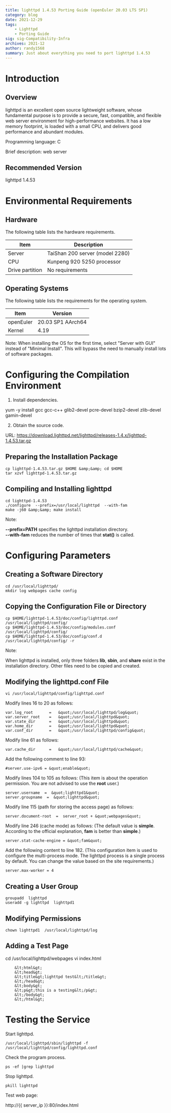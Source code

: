 ```yaml
---
title: lighttpd 1.4.53 Porting Guide (openEuler 20.03 LTS SP1)
category: blog 
date: 2021-12-29
tags: 
    - Lighttpd
    - Porting Guide
sig: sig-Compatibility-Infra
archives: 2021-12
author: randy1568
summary: Just about everything you need to port lighttpd 1.4.53
---
```


# Introduction  

## Overview

lighttpd is an excellent open source lightweight software, whose fundamental purpose is to provide a secure, fast, compatible, and flexible web server environment for high-performance websites. It has a low memory footprint, is loaded with a small CPU, and delivers good performance and abundant modules.

Programming language: C

Brief description: web server

## Recommended Version

lighttpd 1.4.53

# Environmental Requirements  

## Hardware

The following table lists the hardware requirements.

|Item|Description|
|-----|-----|
|Server|TaiShan 200 server (model 2280)|
|CPU|Kunpeng 920 5250 processor|
|Drive partition|No requirements|

## Operating Systems

The following table lists the requirements for the operating system.

Item| Version
----- | -----
openEuler | 20.03 SP1 AArch64
Kernel | 4.19

Note:
When installing the OS for the first time, select "Server with GUI" instead of "Minimal Install". This will bypass the need to manually install lots of software packages.

# Configuring the Compilation Environment

1. Install dependencies.

 yum -y install gcc gcc-c++ glib2-devel pcre-devel bzip2-devel zlib-devel gamin-devel

2. Obtain the source code.

 URL: https://download.lighttpd.net/lighttpd/releases-1.4.x/lighttpd-1.4.53.tar.gz

## Preparing the Installation Package

```
cp lighttpd-1.4.53.tar.gz $HOME &amp;&amp; cd $HOME
tar xzvf lighttpd-1.4.53.tar.gz
```

## Compiling and Installing lighttpd

```
cd lighttpd-1.4.53
./configure  --prefix=/usr/local/lighttpd  --with-fam
make -j60 &amp;&amp; make install
```

Note:

 **--prefix=PATH** specifies the lighttpd installation directory.  
 **--with-fam** reduces the number of times that **stat()** is called.


# Configuring Parameters

## Creating a Software Directory

```
cd /usr/local/lighttpd/
mkdir log webpages cache config
```

## Copying the Configuration File or Directory

```
cp $HOME/lighttpd-1.4.53/doc/config/lighttpd.conf  /usr/local/lighttpd/config/
cp $HOME/lighttpd-1.4.53/doc/config/modules.conf   /usr/local/lighttpd/config/
cp $HOME/lighttpd-1.4.53/doc/config/conf.d         /usr/local/lighttpd/config/ -r
```

Note:

 When lighttpd is installed, only three folders **lib**, **sbin**, and **share** exist in the installation directory. Other files need to be copied and created.

## Modifying the lighttpd.conf File

```
vi /usr/local/lighttpd/config/lighttpd.conf

```

Modify lines 16 to 20 as follows:

```
var.log_root       =   &quot;/usr/local/lighttpd/log&quot;
var.server_root    =   &quot;/usr/local/lighttpd&quot;
var.state_dir      =   &quot;/usr/local/lighttpd&quot;
var.home_dir       =   &quot;/usr/local/lighttpd&quot;
var.conf_dir       =   &quot;/usr/local/lighttpd/config&quot;
```

Modify line 61 as follows:

```
var.cache_dir      =   &quot;/usr/local/lighttpd/cache&quot;
```

Add the following comment to line 93:

```
#server.use-ipv6 = &quot;enable&quot;
```

Modify lines 104 to 105 as follows: (This item is about the operation permission. You are not advised to use the **root** user.)

```
server.username  =  &quot;lighttpd1&quot;
server.groupname  =  &quot;lighttpd&quot;
```

Modify line 115 (path for storing the access page) as follows:

```
server.document-root  =  server_root + &quot;webpages&quot;
```

Modify line 246 (cache mode) as follows: (The default value is **simple**. According to the official explanation, **fam** is better than **simple**.)

```
server.stat-cache-engine = &quot;fam&quot;
```

Add the following content to line 182. (This configuration item is used to configure the multi-process mode. The lighttpd process is a single process by default. You can change the value based on the site requirements.)

```
server.max-worker = 4
```

## Creating a User Group

```
groupadd  lighttpd
useradd -g lighttpd  lighttpd1
```

## Modifying Permissions

```
chown lighttpd1  /usr/local/lighttpd/log
```

## Adding a Test Page

 cd /usr/local/lighttpd/webpages
 vi index.html 

```
	&lt;html&gt;
	&lt;head&gt;
	&lt;title&gt;lighttpd test&lt;/title&gt;
	&lt;/head&gt;
	&lt;body&gt;
	&lt;p&gt;this is a testing&lt;/p&gt;
	&lt;/body&gt;
	&lt;/html&gt;
```

# Testing the Service

Start lighttpd.

```
/usr/local/lighttpd/sbin/lighttpd -f /usr/local/lighttpd/config/lighttpd.conf
```

Check the program process.


```
ps -ef |grep lighttpd
```

Stop lighttpd.

```
pkill lighttpd
```

Test web page:

 http://{{ server_ip }}:80/index.html
